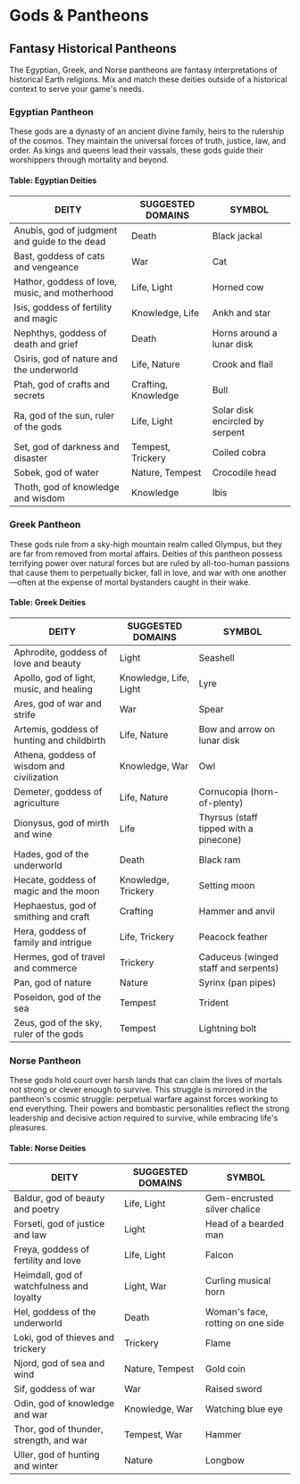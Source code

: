 # Gods & Pantheons

## Fantasy Historical Pantheons

The Egyptian, Greek, and Norse pantheons are fantasy interpretations of historical Earth religions. Mix and match these deities outside of a historical context to serve your game's needs.

### Egyptian Pantheon

These gods are a dynasty of an ancient divine family, heirs to the rulership of the cosmos. They maintain the universal forces of truth, justice, law, and order. As kings and queens lead their vassals, these gods guide their worshippers through mortality and beyond.

#### Table: Egyptian Deities

| DEITY | SUGGESTED DOMAINS | SYMBOL |
|-------|-------------------|---------|
| Anubis, god of judgment and guide to the dead | Death | Black jackal |
| Bast, goddess of cats and vengeance | War | Cat |
| Hathor, goddess of love, music, and motherhood | Life, Light | Horned cow |
| Isis, goddess of fertility and magic | Knowledge, Life | Ankh and star |
| Nephthys, goddess of death and grief | Death | Horns around a lunar disk |
| Osiris, god of nature and the underworld | Life, Nature | Crook and flail |
| Ptah, god of crafts and secrets | Crafting, Knowledge | Bull |
| Ra, god of the sun, ruler of the gods | Life, Light | Solar disk encircled by serpent |
| Set, god of darkness and disaster | Tempest, Trickery | Coiled cobra |
| Sobek, god of water | Nature, Tempest | Crocodile head |
| Thoth, god of knowledge and wisdom | Knowledge | Ibis |

### Greek Pantheon

These gods rule from a sky-high mountain realm called Olympus, but they are far from removed from mortal affairs. Deities of this pantheon possess terrifying power over natural forces but are ruled by all-too-human passions that cause them to perpetually bicker, fall in love, and war with one another—often at the expense of mortal bystanders caught in their wake.

#### Table: Greek Deities

| DEITY | SUGGESTED DOMAINS | SYMBOL |
|-------|-------------------|---------|
| Aphrodite, goddess of love and beauty | Light | Seashell |
| Apollo, god of light, music, and healing | Knowledge, Life, Light | Lyre |
| Ares, god of war and strife | War | Spear |
| Artemis, goddess of hunting and childbirth | Life, Nature | Bow and arrow on lunar disk |
| Athena, goddess of wisdom and civilization | Knowledge, War | Owl |
| Demeter, goddess of agriculture | Life, Nature | Cornucopia (horn-of-plenty) |
| Dionysus, god of mirth and wine | Life | Thyrsus (staff tipped with a pinecone) |
| Hades, god of the underworld | Death | Black ram |
| Hecate, goddess of magic and the moon | Knowledge, Trickery | Setting moon |
| Hephaestus, god of smithing and craft | Crafting | Hammer and anvil |
| Hera, goddess of family and intrigue | Life, Trickery | Peacock feather |
| Hermes, god of travel and commerce | Trickery | Caduceus (winged staff and serpents) |
| Pan, god of nature | Nature | Syrinx (pan pipes) |
| Poseidon, god of the sea | Tempest | Trident |
| Zeus, god of the sky, ruler of the gods | Tempest | Lightning bolt |

### Norse Pantheon

These gods hold court over harsh lands that can claim the lives of mortals not strong or clever enough to survive. This struggle is mirrored in the pantheon's cosmic struggle: perpetual warfare against forces working to end everything. Their powers and bombastic personalities reflect the strong leadership and decisive action required to survive, while embracing life's pleasures.

#### Table: Norse Deities

| DEITY | SUGGESTED DOMAINS | SYMBOL |
|-------|-------------------|---------|
| Baldur, god of beauty and poetry | Life, Light | Gem-encrusted silver chalice |
| Forseti, god of justice and law | Light | Head of a bearded man |
| Freya, goddess of fertility and love | Life, Light | Falcon |
| Heimdall, god of watchfulness and loyalty | Light, War | Curling musical horn |
| Hel, goddess of the underworld | Death | Woman's face, rotting on one side |
| Loki, god of thieves and trickery | Trickery | Flame |
| Njord, god of sea and wind | Nature, Tempest | Gold coin |
| Sif, goddess of war | War | Raised sword |
| Odin, god of knowledge and war | Knowledge, War | Watching blue eye |
| Thor, god of thunder, strength, and war | Tempest, War | Hammer |
| Uller, god of hunting and winter | Nature | Longbow |
